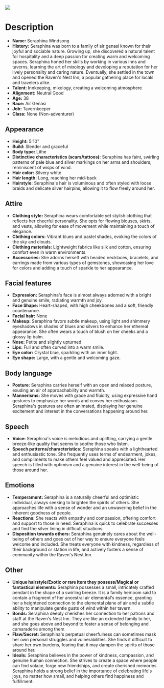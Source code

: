 ![](https://i.imgur.com/OjLP3vp.jpg)

# Description

- **Name:** Seraphina Windsong
- **History:** Seraphina was born to a family of air genasi known for their joyful and sociable nature. Growing up, she discovered a natural talent for hospitality and a deep passion for creating warm and welcoming spaces. Seraphina honed her skills by working in various inns and taverns, learning the art of mixology and developing a reputation for her lively personality and caring nature. Eventually, she settled in the town and opened the Raven's Nest Inn, a popular gathering place for locals and travelers alike.
- **Talent:** Innkeeping, mixology, creating a welcoming atmosphere
- **Alignment:** Neutral Good
- **Age:** 38
- **Race:** Air Genasi
- **Job:** Tavernkeeper
- **Class:** None (Non-adventurer)

## Appearance

- **Height:** 5'10"
- **Build:** Slender and graceful
- **Body type:** Lithe
- **Distinctive characteristics (scars/tattoos):** Seraphina has faint, swirling patterns of pale blue and silver markings on her arms and shoulders, reminiscent of wisps of wind.
- **Hair color:** Silvery white
- **Hair length:** Long, reaching her mid-back
- **Hairstyle:** Seraphina's hair is voluminous and often styled with loose braids and delicate silver hairpins, allowing it to flow freely around her.

## Attire

- **Clothing style:** Seraphina wears comfortable yet stylish clothing that reflects her cheerful personality. She opts for flowing blouses, skirts, and vests, allowing for ease of movement while maintaining a touch of elegance.
- **Clothing colors:** Vibrant blues and pastel shades, evoking the colors of the sky and clouds.
- **Clothing materials:** Lightweight fabrics like silk and cotton, ensuring comfort even in warm environments.
- **Accessories:** She adorns herself with beaded necklaces, bracelets, and earrings made from various types of gemstones, showcasing her love for colors and adding a touch of sparkle to her appearance.

## Facial features

- **Expression:** Seraphina's face is almost always adorned with a bright and genuine smile, radiating warmth and joy.
- **Face Shape:** Heart-shaped, with high cheekbones and a soft, friendly countenance.
- **Facial hair:** None
- **Makeup:** Seraphina favors subtle makeup, using light and shimmery eyeshadows in shades of blues and silvers to enhance her ethereal appearance. She often wears a touch of blush on her cheeks and a glossy lip balm.
- **Nose:** Petite and slightly upturned
- **Lips:** Full and often curved into a warm smile.
- **Eye color:** Crystal blue, sparkling with an inner light.
- **Eye shape:** Large, with a gentle and welcoming gaze.

## Body language

- **Posture:** Seraphina carries herself with an open and relaxed posture, exuding an air of approachability and warmth.
- **Mannerisms:** She moves with grace and fluidity, using expressive hand gestures to emphasize her words and convey her enthusiasm. Seraphina's gestures are often animated, displaying her genuine excitement and interest in the conversations happening around her.

## Speech

- **Voice:** Seraphina's voice is melodious and uplifting, carrying a gentle breeze-like quality that seems to soothe those who listen.
- **Speech patterns/characteristics:** Seraphina speaks with a lighthearted and enthusiastic tone. She frequently uses terms of endearment, jokes, and compliments to make others feel valued and appreciated. Her speech is filled with optimism and a genuine interest in the well-being of those around her.

## Emotions

- **Temperament:** Seraphina is a naturally cheerful and optimistic individual, always seeking to brighten the spirits of others. She approaches life with a sense of wonder and an unwavering belief in the inherent goodness of people.
- **Reactions:** She reacts with empathy and compassion, offering comfort and support to those in need. Seraphina is quick to celebrate successes and find the silver lining in difficult situations.
- **Disposition towards others:** Seraphina genuinely cares about the well-being of others and goes out of her way to ensure everyone feels welcome and included. She treats everyone with kindness, regardless of their background or station in life, and actively fosters a sense of community within the Raven's Nest Inn.

## Other

- **Unique hairstyle/Exotic or rare item they possess/Magical or fantastical elements:** Seraphina possesses a small, intricately crafted pendant in the shape of a swirling breeze. It is a family heirloom said to contain a fragment of her ancestral air elemental's essence, granting her a heightened connection to the elemental plane of air and a subtle ability to manipulate gentle gusts of wind within her tavern.
- **Bonds:** Seraphina deeply cherishes her connection to her patrons and staff at the Raven's Nest Inn. They are like an extended family to her, and she goes above and beyond to foster a sense of belonging and camaraderie among them.
- **Flaw/Secret:** Seraphina's perpetual cheerfulness can sometimes mask her own personal struggles and vulnerabilities. She finds it difficult to share her own burdens, fearing that it may dampen the spirits of those around her.
- **Ideals:** Seraphina believes in the power of kindness, compassion, and genuine human connection. She strives to create a space where people can find solace, forge new friendships, and create cherished memories. Seraphina holds a strong belief in the importance of celebrating life's joys, no matter how small, and helping others find happiness and fulfillment.